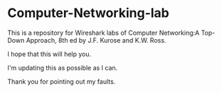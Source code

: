 # Computer-Networking-lab
This is a repository for Wireshark labs of Computer Networking:A Top-Down Approach, 8th ed by J.F. Kurose and K.W. Ross.

I hope that this will help you.

I'm updating this as possible as I can.

Thank you for pointing out my faults.
